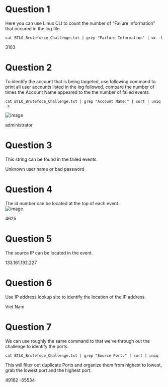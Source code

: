# Question 1
Here you can use Linux CLI to count the number of "Failure Information" that occured in the log file. 
```
cat BTLO_Bruteforce_Challenge.txt | grep "Failure Information" | wc -l 
```
3103

# Question 2
To identify the account that is being targeted, use following command to print all user accounts listed in the log followed, compare the number of times the Account Name appeared to the the number of failed events. 
```
cat BTLO_Brutefoce_Challenge.txt | grep "Account Name:" | sort | uniq -c
```
![image](https://github.com/Shawn-Nichol/BlueTeam/assets/30714313/78e7d0e7-5962-4713-aa00-e33f153d2132)

administrator

# Question 3
This string can be found in the failed events. 

Unknown user name or bad password

# Question 4
The id number can be located at the top of each event.  </br>
![image](https://github.com/Shawn-Nichol/BlueTeam/assets/30714313/670c1468-6c6c-4117-b985-8e08b4770270)

4625

# Question 5
The source IP can be located in the event. 

133.161.192.227
# Question 6
Use IP address lookup site to identify the location of the IP address. 

Viet Nam

# Question 7
We can use roughly the same command to that we've through out the challenge to identify the ports. 
```
cat BTLO_Brutefoce_Challenge.txt | grep "Source Port:" | sort | uniq
```
This will filter out duplicate Ports and organize  them from highest to lowest, grab the lowest port and the highest port. 

49162 -65534
